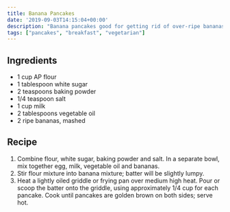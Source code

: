 ```yaml
---
title: Banana Pancakes
date: '2019-09-03T14:15:04+00:00'
description: "Banana pancakes good for getting rid of over-ripe bananas"
tags: ["pancakes", "breakfast", "vegetarian"]
---
```


## Ingredients

- 1 cup AP flour
- 1 tablespoon white sugar
- 2 teaspoons baking powder
- 1/4 teaspoon salt
- 1 cup milk
- 2 tablespoons vegetable oil 
- 2 ripe bananas, mashed

## Recipe

1. Combine flour, white sugar, baking powder and salt. In a separate bowl, mix together egg, milk, vegetable oil and bananas.
1. Stir flour mixture into banana mixture; batter will be slightly lumpy.
1. Heat a lightly oiled griddle or frying pan over medium high heat. Pour or scoop the batter onto the griddle, using approximately 1/4 cup for each pancake. Cook until pancakes are golden brown on both sides; serve hot.
